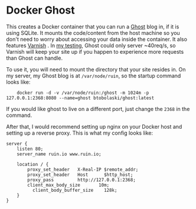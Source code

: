 # Docker Ghost

This creates a Docker container that you can run a [Ghost][1] blog in, if it is using SQLite. It mounts the code/content from the host machine so you don't need to worry about accessing your data inside the container. It also features [Varnish][2] . In [my testing][3], Ghost could only server ~40req/s, so Varnish will keep your site up if you happen to experience more requests than Ghost can handle.

To use it, you will need to mount the directory that your site resides in. On my server, my Ghost blog is at `/var/node/ruin`, so the startup command looks like:

		docker run -d -v /var/node/ruin:/ghost -m 1024m -p 127.0.0.1:2368:8080 --name=ghost btobolaski/ghost:latest
		
If you would like ghost to live on a different port, just change the `2368` in the command.

After that, I would recommend setting up nginx on your Docker host and setting up a reverse proxy. This is what my config looks like:

```
server {
    listen 80;
    server_name ruin.io www.ruin.io;

    location / {
        proxy_set_header   X-Real-IP $remote_addr;
        proxy_set_header   Host      $http_host;
        proxy_pass         http://127.0.0.1:2368;
        client_max_body_size       10m;
	      client_body_buffer_size    128k;
    }
}
```

[1]:https://ghost.org
[2]:https://www.varnish-cache.org
[3]:https://ruin.io/2014/03/29/clustering-ghost/
